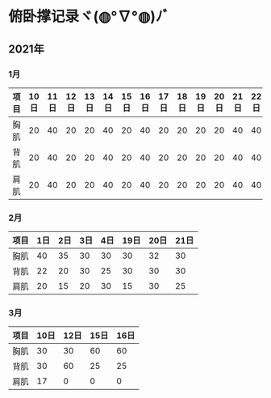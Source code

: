 # 俯卧撑记录ヾ(◍°∇°◍)ﾉﾞ

## 2021年

### 1月

| 项目 |  10日  | 11日  | 12日 | 13日 | 14日 | 15日 | 16日 | 17日 | 18日 | 19日 | 20日 | 21日 | 22日 | 23日 | 24日 | 25日 | 26日 | 27日 | 28日 | 29日 | 30日 | 31日 |
| --- |  ----  | ----  | ---- | --- | --- | --- | --- | ------ | ---- | --- | ---  | --- | --- | ---- | ---- | ---- | ---- | ---- | ---- | ---- | ---- | --- |
| 胸肌 |  20  |  40  |  20  | 20 | 40 | 20 | 40 | 20 | 20 | 20 | 20 | 40 | 40 |  20  |  20  |  0  |  30  | 40 | 20 | 20 | 20 | 30 |
| 背肌 |  20  |  40  |  20  | 20 | 40 | 20 | 40 | 20 | 20 | 20 | 20 | 40 | 40 |  20  |  20  |  0  |  20  | 40 | 20 | 20 | 20 | 20 |
| 肩肌 |  20  |  40  |  20  | 20 | 40 | 20 | 40 | 20 | 20 | 20 | 20 | 40 | 40 |  20  |  20  |  0  |  15  | 40 | 20 | 20 | 20 | 30 |

### 2月

| 项目 | 1日 | 2日 | 3日 | 4日 | 19日 | 20日 | 21日 |
| --- | --- | --- | --- | --- | --- | --- | --- |
| 胸肌 | 40 | 35 | 30 | 30 | 30 | 32 | 30 |
| 背肌 | 22 | 20 | 30 | 25 | 30 | 30 | 30 |
| 肩肌 | 20 | 15 | 20 | 30 | 15 | 30 | 25 |

### 3月

| 项目 | 10日 | 12日 | 15日 | 16日 |
| --- | --- | --- | --- | --- |
| 胸肌 | 30 | 30 | 60 | 60 |
| 背肌 | 30 | 60 | 25 | 25 |
| 肩肌 | 17 | 0 | 0 | 0 |